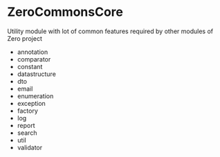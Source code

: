 # ZeroCommonsCore
Utility module with lot of common features required by other modules of Zero project
- annotation
- comparator	
- constant	
- datastructure	
- dto	
- email
- enumeration
- exception
- factory
- log
- report
- search
- util
- validator
